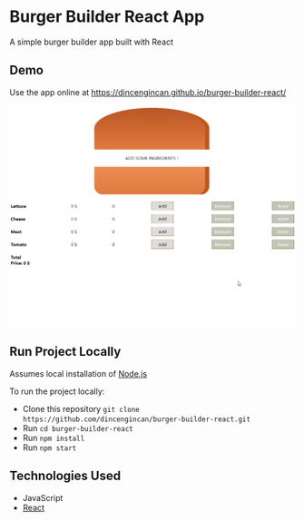 # Burger Builder React App
A simple burger builder app built with React

## Demo

Use the app online at https://dincengincan.github.io/burger-builder-react/

![Burger Builder GIF](demo/burger-builder.gif) 

## Run Project Locally

Assumes local installation of [Node.js](https://nodejs.org)

To run the project locally:

* Clone this repository `git clone https://github.com/dincengincan/burger-builder-react.git`
* Run `cd burger-builder-react`
* Run `npm install`
* Run `npm start` 

## Technologies Used
* JavaScript
* [React](https://reactjs.org/)






